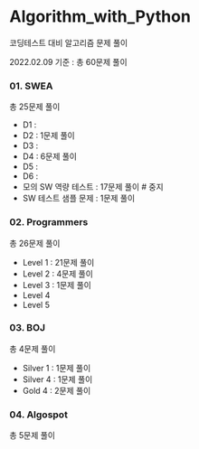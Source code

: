 # Algorithm_with_Python

코딩테스트 대비 알고리즘 문제 풀이

2022.02.09 기준 :  총 60문제 풀이



### 01. SWEA

총 25문제 풀이

- D1 :
- D2 : 1문제 풀이
- D3 :
- D4 : 6문제 풀이 
- D5 :
- D6 :
- 모의 SW 역량 테스트 : 17문제 풀이    # 중지
- SW 테스트 샘플 문제 : 1문제 풀이



### 02. Programmers

총 26문제 풀이

- Level 1  :  21문제 풀이    
- Level 2  :  4문제 풀이    
- Level 3  :  1문제 풀이
- Level 4
- Level 5



### 03. BOJ

총 4문제 풀이

- Silver 1 : 1문제 풀이
- Silver 4 : 1문제 풀이
- Gold 4 : 2문제 풀이



### 04. Algospot

총 5문제 풀이
